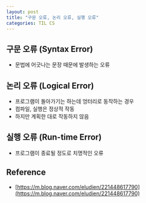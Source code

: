 ```yaml
---
layout: post
title: "구문 오류, 논리 오류, 실행 오류"
categories: TIL CS
---
```


## 구문 오류 (Syntax Error)

- 문법에 어긋나는 문장 때문에 발생하는 오류

## 논리 오류 (Logical Error)

- 프로그램이 돌아가기는 하는데 엉터리로 동작하는 경우
- 컴파일, 실행은 정상적 작동
- 하지만 계획한 대로 작동하지 않음

## 실행 오류 (Run-time Error)

- 프로그램이 종료될 정도로 치명적인 오류

## Reference

- [https://m.blog.naver.com/eludien/221448617790](https://m.blog.naver.com/eludien/221448617790)
